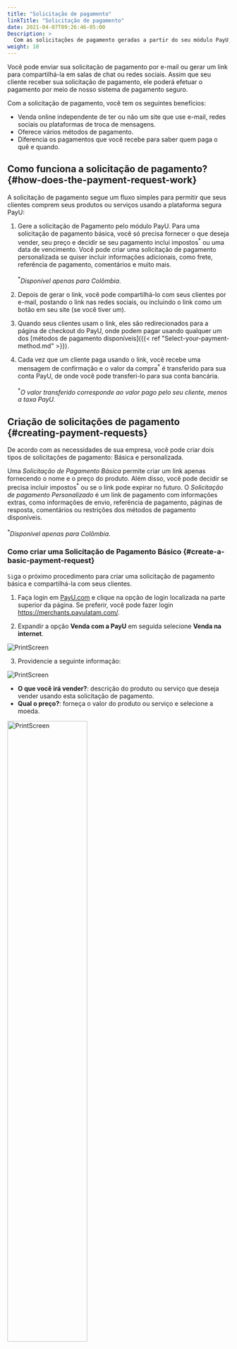 ```yaml
---
title: "Solicitação de pagamento"
linkTitle: "Solicitação de pagamento"
date: 2021-04-07T09:26:46-05:00
Description: >
  Com as solicitações de pagamento geradas a partir do seu módulo PayU, você pode cobrar de seus clientes sem ter um site. Para receber pagamentos com esta solução, tudo que você precisa é uma conta ativa no PayU.
weight: 10
---
```


Você pode enviar sua solicitação de pagamento por e-mail ou gerar um link para compartilhá-la em salas de chat ou redes sociais. Assim que seu cliente receber sua solicitação de pagamento, ele poderá efetuar o pagamento por meio de nosso sistema de pagamento seguro.

Com a solicitação de pagamento, você tem os seguintes benefícios:
* Venda online independente de ter ou não um site que use e-mail, redes sociais ou plataformas de troca de mensagens.
* Oferece vários métodos de pagamento.
* Diferencia os pagamentos que você recebe para saber quem paga o quê e quando.

## Como funciona a solicitação de pagamento? {#how-does-the-payment-request-work}
A solicitação de pagamento segue um fluxo simples para permitir que seus clientes comprem seus produtos ou serviços usando a plataforma segura PayU:

1. Gere a solicitação de Pagamento pelo módulo PayU. Para uma solicitação de pagamento básica, você só precisa fornecer o que deseja vender, seu preço e decidir se seu pagamento inclui impostos<sup>\*</sup> ou uma data de vencimento. Você pode criar uma solicitação de pagamento personalizada se quiser incluir informações adicionais, como frete, referência de pagamento, comentários e muito mais.<br><br><sup>\*</sup>_Disponível apenas para Colômbia_.

2. Depois de gerar o link, você pode compartilhá-lo com seus clientes por e-mail, postando o link nas redes sociais, ou incluindo o link como um botão em seu site (se você tiver um).

3. Quando seus clientes usam o link, eles são redirecionados para a página de checkout do PayU, onde podem pagar usando qualquer um dos [métodos de pagamento disponíveis]({{< ref "Select-your-payment-method.md" >}}).

4. Cada vez que um cliente paga usando o link, você recebe uma mensagem de confirmação e o valor da compra<sup>\*</sup> é transferido para sua conta PayU, de onde você pode transferi-lo para sua conta bancária.<br><br><sup>\*</sup>_O valor transferido corresponde ao valor pago pelo seu cliente, menos a taxa PayU._

## Criação de solicitações de pagamento {#creating-payment-requests}
De acordo com as necessidades de sua empresa, você pode criar dois tipos de solicitações de pagamento: Básica e personalizada.

Uma _Solicitação de Pagamento Básica_ permite criar um link apenas fornecendo o nome e o preço do produto. Além disso, você pode decidir se precisa incluir impostos<sup>\*</sup> ou se o link pode expirar no futuro. O _Solicitação de pagamento Personalizado_ é um link de pagamento com informações extras, como informações de envio, referência de pagamento, páginas de resposta, comentários ou restrições dos métodos de pagamento disponíveis.<br><br><sup>\*</sup>_Disponível apenas para Colômbia_.

### Como criar uma Solicitação de Pagamento Básico {#create-a-basic-payment-request}
`Si`ga o próximo procedimento para criar uma solicitação de pagamento básica e compartilhá-la com seus clientes.

1. Faça login em [PayU.com](payu.com) e clique na opção de login localizada na parte superior da página. Se preferir, você pode fazer login https://merchants.payulatam.com/.

2. Expandir a opção **Venda com a PayU** em seguida selecione **Venda na internet**.

![PrintScreen](/assets/PaymentRequest/PaymentRequest_01_pt.png)

3. Providencie a seguinte informação:

![PrintScreen](/assets/PaymentRequest/PaymentRequest_02_pt.png)

* **O que você irá vender?**: descrição do produto ou serviço que deseja vender usando esta solicitação de pagamento.
* **Qual o preço?**: forneça o valor do produto ou serviço e selecione a moeda.

<img src="/assets/PaymentRequest/PaymentRequest_03_pt.png" alt="PrintScreen" width="60%"/><br>

* **Você cobra impostos?**: escolha se o preço do produto inclui impostos. Em caso afirmativo, selecione a porcentagem ou o valor fixo dos impostos. Disponível apenas para Colômbia.

<img src="/assets/PaymentRequest/PaymentRequest_04_pt.png" alt="PrintScreen" width="60%"/><br>

* **Data limite de pagamento**: cescolha se a solicitação de pagamento expira em um determinado tempo. Em caso afirmativo, selecione a data e a hora em que a solicitação de pagamento expira.

<img src="/assets/PaymentRequest/PaymentRequest_05_pt.png" alt="PrintScreen" width="60%"/><br>

4. Clique em **Gerar link**.

### Como criar uma Solicitação de Pagamento Personalizado {#create-a-custom-payment-request}
`Si`ga o próximo procedimento para criar uma solicitação de pagamento básica e compartilhá-la com seus clientes.

1. `Si`ga as etapas 1 a 3 do procedimento [Criar uma solicitação de pagamento básica]({{< ref "#create-a-basic-payment-request" >}}).

2. Clique na opção **Quero personalizar meu link**. Serão exibidas opções avançadas onde você pode fornecer as seguintes informações.

<img src="/assets/PaymentRequest/PaymentRequest_08_pt.png" alt="PrintScreen" width="60%"/><br>

* **Você envia seus produtos?**: esta opção permite selecionar se as informações de envio do produto serão incluídas no link. Ao selecionar **SIM**, você pode definir um valor de envio fixo e selecionar se o cliente deve fornecer o endereço para entrega.

<img src="/assets/PaymentRequest/PaymentRequest_09_pt.png" alt="PrintScreen" width="60%"/><br>

* **Referência de pagamento**: esta opção permite que você decida se deseja definir uma referência de pagamento específica para o link.

<img src="/assets/PaymentRequest/PaymentRequest_12_pt.png" alt="PrintScreen" width="60%"/><br>

* **Redirecionamentos de transação**: nesta opção você pode definir as URLs das páginas de resposta personalizadas que você tem quando uma transação é aprovada, recusada ou pendente. Esses campos não são obrigatórios e se você não definir uma URL, a transação será redirecionada para as páginas de resposta padrão do PayU.

<img src="/assets/PaymentRequest/PaymentRequest_10_pt.png" alt="PrintScreen" width="60%"/><br>

* **Comentários do comprador**: esta opção permite ao comprador adicionar comentários relacionados com a compra. O campo onde o comprador pode adicionar comentários pode ser definido em inglês, espanhol ou português.<br>
Por exemplo, você pode configurar este campo para permitir que o cliente inclua uma descrição específica do produto.

<img src="/assets/PaymentRequest/PaymentRequest_11_pt.png" alt="PrintScreen" width="60%"/><br>

* **Personalizar os meios de pagamentos disponíveis**: testa opção permite incluir ou excluir os métodos de pagamento disponíveis de acordo com o seu país. Por exemplo, se você deseja apenas receber pagamentos por meio de cartões de crédito.<br>
Por padrão, todos os métodos de pagamento disponíveis em seu país são selecionados.

<img src="/assets/PaymentRequest/PaymentRequest_13_pt.png" alt="PrintScreen" width="60%"/><br>

3. Clique em **Gerar link**.

## Como compartilhar a solicitação de pagamento {#sharing-the-payment-request}
Depois de configurar e gerar a solicitação de pagamento, uma página de confirmação aparece, onde você pode executar as seguintes ações

  * **_Compartilhar em redes sociais com um link_**: com esta opção, você pode copiar o link gerado recentemente, postá-lo no Facebook, no Twitter ou enviá-lo para vários endereços de e-mail.

  <img src="/assets/PaymentRequest/PaymentRequest_06_pt.png" alt="PrintScreen" width="60%"/><br>

  {{% alert title="Observação" color="info"%}}

  Ao selecionar Facebook ou Twitter, você precisará fornecer as credenciais da conta onde deseja publicar o link.

  {{% /alert %}}  

  * **_Publicar um botão em meu site_**: se você tem um site e deseja incluir o link gerado, PayU permite criar um botão que pode ser adicionado em algum lugar de sua página. Você pode usar qualquer uma das imagens que já vem carregadas pelo PayU ou fazer upload de uma usando a opção _Imagem personalizada_.<br>
 Depois clique em _Copiar HTML_ para copiar o código do botão em sua área de transferência.

  <img src="/assets/PaymentRequest/PaymentRequest_07_pt.png" alt="PrintScreen" width="60%"/><br>

## Como criar várias solicitações de pagamento {#creating-multiple-payment-requests}
O módulo PayU permite que você crie várias solicitações de pagamento ao mesmo tempo para que você possa incluir vários produtos em sua loja com facilidade. Os links criados com esse recurso só podem ser enviados por e-mail.

Para criar vários links de pagamento, expanda a opção **Venda com a Payu** e então selecione **Venda na internet**. Em seguida, selecione a opção **Crie vários link de cobrança**.

Para criar vários links de pagamento de uma vez, você só precisa fazer o upload de um arquivo _.csv_ com todas as informações de cada produto que deseja vender. Você pode baixar um exemplo de como o PayU espera as informações clicando em **Baixar exemplo**.

![PrintScreen](/assets/PaymentRequest/PaymentRequest_14_pt.png)

O arquivo do Excel baixado é, por padrão, em espanhol e cada linha corresponde a um link. A tabela a seguir explica cada coluna. Lembre-se de que as colunas marcadas com asterisco são obrigatórias e se você deixar uma coluna em branco, esta propriedade não será incluída no link.

| `No`me | Coluna | Descrição |
|---|---|---|
| E-mail do comprador | A | O endereço de e-mail para o qual o link de pagamento será enviado. |
| O que você vai vender? | B | `No`me ou descrição do produto que deseja vender. |
| Quanto custa o produto? | C | Preço do produto que você oferece. |
| Moeda | D | Moeda do valor do produto.<br>Valores possíveis: COP, USD, PEN, ARS, BRL e MXN |
| Tipo de imposto | E | Permite que defina se quer incluir impostos em seu produto.<ul style="margin-bottom: initial;"><li>Definir `Fijo` para adicionar um valor fixo.</li><li>Definir `Porcentaje` para adicionar um valor percentual.</li></ul> |
| Valor do imposto | F | Valor do imposto de acordo com o tipo de imposto especificado. |
| Data de Vencimento | G | Defina a data de vencimento do link usando o formato dd/MM/yy HH:mm. |
| Redirecionar em caso de sucesso | H | Defina a URL para a qual seus clientes serão redirecionados quando a transação for bem-sucedida. |
| Redirecionar em caso de falha | I | Defina a URL para a qual seus clientes serão redirecionados quando a transação falhar. |
| Redirecionar quando pendente | J | Defina a URL para a qual seus clientes serão redirecionados quando a transação estiver pendente. |
| Solicitar o endereço para entrega | K | Definir `Si` para solicitar endereço de entrega ao pagador. Caso contrário, defina `No` ou deixe em branco. |
| Valor do frete | L | Defina um valor fixo para frete na mesma moeda do preço do produto. |
| Deixe os pagadores adicionarem comentários | M | Definir `Si` para permitir que os pagadores adicionem comentários. Caso contrário, defina `No` ou deixe em branco. |
| Etiqueta para comentários de pagadores (ES) | N | Defina o rótulo do campo de comentários do pagador em espanhol. |
| Etiqueta para comentários de pagadores (EN) | O | Defina o rótulo do campo de comentários do pagador em inglês. |
| Etiqueta para comentários de pagadores (PT) | P | Defina o rótulo do campo de comentários do pagador em português. |
| Extra 1 | Q | Defina quaisquer dados adicionais de string a serem incluídos no link. Esta coluna não pode ter mais de 120 caracteres. |
| Extra 2 | R | Defina quaisquer dados adicionais de string a serem incluídos no link. Esta coluna não pode ter mais de 120 caracteres. |
| Selecione os métodos de pagamento | S | <ul style="margin-bottom: initial;"><li>Se você deixar esta coluna em branco, todos os métodos de pagamento ativos para a conta serão incluídos.</li><li>Para incluir alguns métodos de pagamento, defina os métodos de pagamento separados por vírgulas.<br>Exemplo: `LENDING,VISA,BANK_REFERENCED,AMEX`.<br>Além disso, você pode definir quais parcelas deseja enviar no cartão de crédito. Para isso, insira as formas de pagamento e indique as parcelas que deseja disponibilizar separadas por hifens.<br>Exemplo: `VISA-1-2-3,AMEX`.</li></ul> |

{{% alert title="Observação" color="info"%}}

Você pode criar até 1000 links por arquivo.

{{% /alert %}}  

Depois de preencher o arquivo Excel, carregue-o no Módulo PayU e clique em **Enviar link de cobrança**.